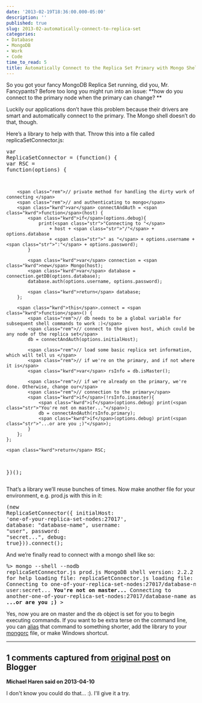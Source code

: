 ```yaml
---
date: '2013-02-19T18:36:00.000-05:00'
description: ''
published: true
slug: 2013-02-automatically-connect-to-replica-set
categories:
- Database
- MongoDB
- Work
- Code
time_to_read: 5
title: Automatically Connect to the Replica Set Primary with Mongo Shell
---
```



So you got your fancy MongoDB Replica Set running, did you, Mr. Fancypants? Before too long you might run into an issue: **how do you connect to the primary node when the primary can change? **

Luckily our applications don’t have this problem because their drivers are smart and automatically connect to the primary. The Mongo shell doesn’t do that, though.

Here’s a library to help with that. Throw this into a file called replicaSetConnector.js:<pre class="csharpcode"><span class="kwrd">var</span> ReplicaSetConnector = (<span class="kwrd">function</span>() { 
    <span class="kwrd">var</span> RSC = <span class="kwrd">function</span>(options) {
    
        <span class="rem">// private method for handling the dirty work of connecting </span>
        <span class="rem">// and authenticating to mongo</span>
        <span class="kwrd">var</span> connectAndAuth = <span class="kwrd">function</span>(host) {
            <span class="kwrd">if</span>(options.debug){
                print(<span class="str">"Connecting to "</span> 
                    + host + <span class="str">"/"</span> + options.database 
                    + <span class="str">" as "</span> + options.username + <span class="str">":"</span> + options.password);
            }
            
            <span class="kwrd">var</span> connection = <span class="kwrd">new</span> Mongo(host);
            <span class="kwrd">var</span> database = connection.getDB(options.database);
            database.auth(options.username, options.password);    
            
            <span class="kwrd">return</span> database;    
        };
        
        <span class="kwrd">this</span>.connect = <span class="kwrd">function</span>() {
            <span class="rem">// db needs to be a global variable for subsequent shell commands to work :)</span>
            <span class="rem">// connect to the given host, which could be any node of the replica set</span>
            db = connectAndAuth(options.initialHost);
            
            <span class="rem">// load some basic replica set information, which will tell us </span>
            <span class="rem">// if we're on the primary, and if not where it is</span>
            <span class="kwrd">var</span> rsInfo = db.isMaster();

            <span class="rem">// if we're already on the primary, we're done. Otherwise, change our</span>
            <span class="rem">// connection to the primary</span>
            <span class="kwrd">if</span>(!rsInfo.ismaster){
                <span class="kwrd">if</span>(options.debug) print(<span class="str">"You're not on master..."</span>);
                db = connectAndAuth(rsInfo.primary);
                <span class="kwrd">if</span>(options.debug) print(<span class="str">"...or are you ;)"</span>);
            }
        };
    };
        
    <span class="kwrd">return</span> RSC;
})();</pre>

That’s a library we’ll reuse bunches of times. Now make another file for your environment, e.g. prod.js with this in it:<pre class="csharpcode">(<span class="kwrd">new</span> ReplicaSetConnector({ 
    initialHost: <span class="str">'one-of-your-replica-set-nodes:27017'</span>, 
    database: <span class="str">"database-name"</span>, 
    username: <span class="str">"user"</span>, 
    password: <span class="str">"secret..."</span>,
    debug: <span class="kwrd">true</span>})).connect();</pre>

And we’re finally read to connect with a mongo shell like so:<pre class="csharpcode">%&gt; mongo --shell --nodb replicaSetConnector.js prod.js
MongoDB shell version: 2.2.2
type "help" for help
loading file: replicaSetConnector.js
loading file: prod.js
Connecting to one-of-your-replica-set-nodes:27017/database-name as user:secret...
<strong>You're not on master...
</strong>Connecting to another-one-of-your-replica-set-nodes:27017/database-name as user:secret
**...or are you ;)**
&gt;</pre>

Yes, now you are on master and the <code>db</code> object is set for you to begin executing commands. If you want to be extra terse on the command line, you can [alias](http://tldp.org/LDP/abs/html/aliases.html) that command to something shorter, add the library to your [mongorc](http://docs.mongodb.org/manual/reference/mongo/#mongo-mongorc-file) file, or make Windows shortcut.

---

## 1 comments captured from [original post](https://blog.wassupy.com/2013/02/automatically-connect-to-replica-set.html) on Blogger

**Michael Haren said on 2013-04-10**

I don't know you could do that... :). I'll give it a try.

